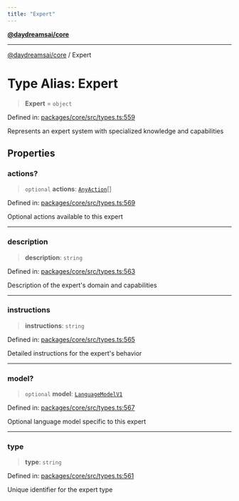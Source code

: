 ```yaml
---
title: "Expert"
---
```


[**@daydreamsai/core**](./api-reference.md)

***

[@daydreamsai/core](./api-reference.md) / Expert

# Type Alias: Expert

> **Expert** = `object`

Defined in: [packages/core/src/types.ts:559](https://github.com/dojoengine/daydreams/blob/877d54c3d7a1ffa2e1fe799ae3402216c969af05/packages/core/src/types.ts#L559)

Represents an expert system with specialized knowledge and capabilities

## Properties

### actions?

> `optional` **actions**: [`AnyAction`](./AnyAction.md)[]

Defined in: [packages/core/src/types.ts:569](https://github.com/dojoengine/daydreams/blob/877d54c3d7a1ffa2e1fe799ae3402216c969af05/packages/core/src/types.ts#L569)

Optional actions available to this expert

***

### description

> **description**: `string`

Defined in: [packages/core/src/types.ts:563](https://github.com/dojoengine/daydreams/blob/877d54c3d7a1ffa2e1fe799ae3402216c969af05/packages/core/src/types.ts#L563)

Description of the expert's domain and capabilities

***

### instructions

> **instructions**: `string`

Defined in: [packages/core/src/types.ts:565](https://github.com/dojoengine/daydreams/blob/877d54c3d7a1ffa2e1fe799ae3402216c969af05/packages/core/src/types.ts#L565)

Detailed instructions for the expert's behavior

***

### model?

> `optional` **model**: [`LanguageModelV1`](./LanguageModelV1.md)

Defined in: [packages/core/src/types.ts:567](https://github.com/dojoengine/daydreams/blob/877d54c3d7a1ffa2e1fe799ae3402216c969af05/packages/core/src/types.ts#L567)

Optional language model specific to this expert

***

### type

> **type**: `string`

Defined in: [packages/core/src/types.ts:561](https://github.com/dojoengine/daydreams/blob/877d54c3d7a1ffa2e1fe799ae3402216c969af05/packages/core/src/types.ts#L561)

Unique identifier for the expert type
